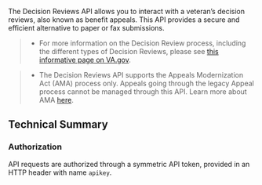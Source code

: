 The Decision Reviews API allows you to interact with a veteran’s decision reviews, also known as benefit appeals. This API provides a secure and efficient alternative to paper or fax submissions.

> * For more information on the Decision Review process, including the different types of Decision Reviews, please see [this informative page on VA.gov](https://www.va.gov/decision-reviews/).

> * The Decision Reviews API supports the Appeals Modernization Act (AMA) process only. Appeals going through the legacy Appeal process cannot be managed through this API. Learn more about AMA [here](https://benefits.va.gov/benefits/appeals.asp).

## Technical Summary

### Authorization

API requests are authorized through a symmetric API token, provided in an HTTP header with name `apikey`.
